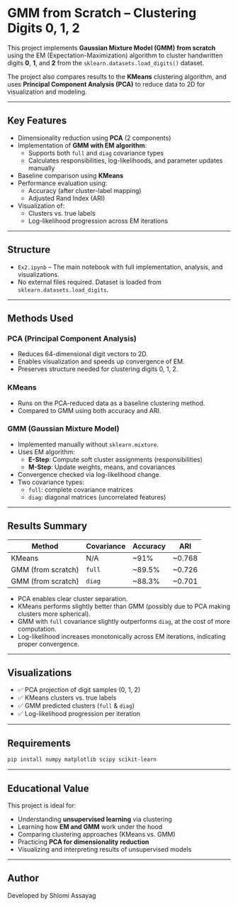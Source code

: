 

# GMM from Scratch – Clustering Digits 0, 1, 2

This project implements **Gaussian Mixture Model (GMM)** **from scratch** using the EM (Expectation-Maximization) algorithm to cluster handwritten digits **0**, **1**, and **2** from the `sklearn.datasets.load_digits()` dataset.

The project also compares results to the **KMeans** clustering algorithm, and uses **Principal Component Analysis (PCA)** to reduce data to 2D for visualization and modeling.

---

## Key Features

- Dimensionality reduction using **PCA** (2 components)
- Implementation of **GMM with EM algorithm**:
  - Supports both `full` and `diag` covariance types
  - Calculates responsibilities, log-likelihoods, and parameter updates manually
- Baseline comparison using **KMeans**
- Performance evaluation using:
  - Accuracy (after cluster-label mapping)
  - Adjusted Rand Index (ARI)
- Visualization of:
  - Clusters vs. true labels
  - Log-likelihood progression across EM iterations

---

## Structure

- `Ex2.ipynb` – The main notebook with full implementation, analysis, and visualizations.
- No external files required. Dataset is loaded from `sklearn.datasets.load_digits`.

---

## Methods Used

### PCA (Principal Component Analysis)
- Reduces 64-dimensional digit vectors to 2D.
- Enables visualization and speeds up convergence of EM.
- Preserves structure needed for clustering digits 0, 1, 2.

### KMeans
- Runs on the PCA-reduced data as a baseline clustering method.
- Compared to GMM using both accuracy and ARI.

### GMM (Gaussian Mixture Model)
- Implemented manually without `sklearn.mixture`.
- Uses EM algorithm:
  - **E-Step**: Compute soft cluster assignments (responsibilities)
  - **M-Step**: Update weights, means, and covariances
- Convergence checked via log-likelihood change.
- Two covariance types:
  - `full`: complete covariance matrices
  - `diag`: diagonal matrices (uncorrelated features)

---

## Results Summary

| Method           | Covariance | Accuracy | ARI   |
|------------------|------------|----------|-------|
| KMeans           | N/A        | ~91%     | ~0.768|
| GMM (from scratch)| `full`     | ~89.5%   | ~0.726|
| GMM (from scratch)| `diag`     | ~88.3%   | ~0.701|

- PCA enables clear cluster separation.
- KMeans performs slightly better than GMM (possibly due to PCA making clusters more spherical).
- GMM with `full` covariance slightly outperforms `diag`, at the cost of more computation.
- Log-likelihood increases monotonically across EM iterations, indicating proper convergence.

---

## Visualizations

- ✅ PCA projection of digit samples (0, 1, 2)
- ✅ KMeans clusters vs. true labels
- ✅ GMM predicted clusters (`full` & `diag`)
- ✅ Log-likelihood progression per iteration

---

## Requirements

```bash
pip install numpy matplotlib scipy scikit-learn
````

---

## Educational Value

This project is ideal for:

* Understanding **unsupervised learning** via clustering
* Learning how **EM and GMM** work under the hood
* Comparing clustering approaches (KMeans vs. GMM)
* Practicing **PCA for dimensionality reduction**
* Visualizing and interpreting results of unsupervised models

---

## Author

Developed by Shlomi Assayag
